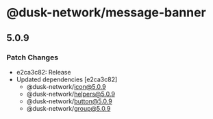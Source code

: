 # @dusk-network/message-banner

## 5.0.9

### Patch Changes

- e2ca3c82: Release
- Updated dependencies [e2ca3c82]
  - @dusk-network/icon@5.0.9
  - @dusk-network/helpers@5.0.9
  - @dusk-network/button@5.0.9
  - @dusk-network/group@5.0.9
